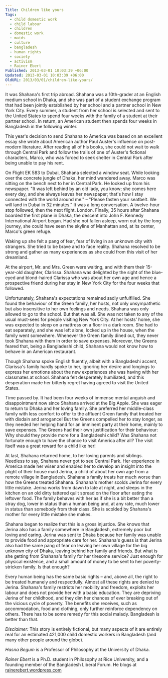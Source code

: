 ```yaml
---
Title: Children like yours
Tags:
  - child domestic work
  - child labour
  - children
  - domestic work
  - maids
  - culture
  - bangladesh
  - human rights
  - society
  - activism
  - Rainer Ebert
Published: 2013-03-01 10:03:39 +06:00
Updated: 2013-03-01 10:03:39 +06:00
OldURL: 2013/03/01/children-like-yours/
---
```


It was Shahana's first trip abroad. Shahana was a 10th-grader at an English medium school in Dhaka, and she was part of a student exchange program that had been jointly established by her school and a partner school in New York City. Every summer, a student from her school is selected and sent to the United States to spend four weeks with the family of a student at their partner school. In return, an American student then spends four weeks in Bangladesh in the following winter.

This year's decision to send Shahana to America was based on an excellent essay she wrote about American author Paul Auster's influence on post-modern literature. After reading all of his books, she could not wait to walk through Central Park and follow the trails of one of Auster's fictional characters, Marco, who was forced to seek shelter in Central Park after being unable to pay his rent.

On Flight EK 583 to Dubai, Shahana selected a window seat. While looking over the concrete jungle of Dhaka, her mind wandered away. Marco was sitting on the bench next to her in Central Park. He looked up from his newspaper. "It was left behind by an old lady, you know; she comes here every day, and she always leaves her newspaper; that's how I stay connected with the world around me." – "Please fasten your seatbelt. We will land in Dubai in 32 minutes." It was a long conversation. A twelve-hour stop followed, then the next flight. London. Finally, 35 hours after Shahana boarded the first plane in Dhaka, the descent into John F. Kennedy International Airport began. Had she not fallen asleep, worn out by the long journey, she could have seen the skyline of Manhattan and, at its center, Marco's green refuge.

Waking up she felt a pang of fear, fear of living in an unknown city with strangers. She tried to be brave and to face reality. Shahana resolved to be strong and gather as many experiences as she could from this visit of her dreamland.

At the airport, Mr. and Mrs. Green were waiting, and with them their 15-year-old daughter, Clarissa. Shahana was delighted by the sight of the blue-eyed and blond-haired Clarissa who was about her own age and hence a prospective friend during her stay in New York City for the four weeks that followed.

Unfortunately, Shahana's expectations remained sadly unfulfilled. She found the behaviour of the Green family, her hosts, not only unsympathetic but also insensitive to her own feelings and needs. Shahana was only allowed to go to the school. But that was all. She was not taken to any of the usual must-sees for people visiting New York City. At her hosts' home, she was expected to sleep on a mattress on a floor in a dark room. She had to eat separately, and she was left alone, locked up in the house, when the family went somewhere. Whenever the Green family dined out, they never took Shahana with them in order to save expenses. Moreover, the Greens feared that, being a Bangladeshi child, Shahana would not know how to behave in an American restaurant.

Though Shahana spoke English fluently, albeit with a Bangladeshi accent, Clarissa's family hardly spoke to her, ignoring her desire and longings to express her emotions about the new experiences she was having with her classmates at school. Shahana felt desperately humiliated, and this desperation made her bitterly regret having agreed to visit the United States.

Time passed by. It had been four weeks of immense mental anguish and disappointment now since Shahana arrived at the Big Apple. She was eager to return to Dhaka and her loving family. She preferred her middle-class family with less comfort to offer to the affluent Green family that treated her with disdain and arrogance! But the Greens compelled her to stay longer, as they needed her helping hand for an imminent party at their home, mainly to save expenses. The Greens had their own justification for their behaviour: Why should they provide more for a Bangladeshi child? Was Shahana not fortunate enough to have the chance to visit America after all? The visit itself was a great reward for a child like her!

At last, Shahana returned home, to her loving parents and siblings. Needless to say, Shahana never got to see Central Park. Her experience in America made her wiser and enabled her to develop an insight into the plight of their house maid Jerina, a child of about her own age from a remote village in Bangladesh. Shahana's family treats her much worse than how the Greens treated Shahana. Shahana's mother scolds Jerina for every little mistake. Jerina works from dawn to late at night, and sleeps in the kitchen on an old dirty tattered quilt spread on the floor after eating the leftover food. The family behaves with her as if she is a bit better than a stray dog, lower in status than a human being and, at any rate, much lower in status than somebody from their class. She is scolded by Shahana's mother for every little mistake she makes.

Shahana began to realize that this is a gross injustice. She knows that Jerina also has a family somewhere in Bangladesh, extremely poor but loving and caring. Jerina was sent to Dhaka because her family was unable to provide food and appropriate care for her. Shahana's guess is that Jerina also had the same pang of fear on leaving her own village for the big unknown city of Dhaka, leaving behind her family and friends. But what is she getting from Shahana's family for her tiresome service? Just enough for physical existence, and a small amount of money to be sent to her poverty-stricken family. Is that enough?

Every human being has the same basic rights – and, above all, the right to be treated humanely and respectfully. Almost all these rights are denied to Jerina. Shahana's family restricts her mobility and freedom, exploits her labour and does not provide her with a basic education. They are depriving Jerina of her childhood, and they dim her chances of ever breaking out of the vicious cycle of poverty. The benefits she receives, such as accommodation, food and clothing, only further reinforce dependency on others. There has to be some remedy for this social malady. Bangladesh is better than that.

<em>Disclaimer: </em>This story is entirely fictional, but many aspects of it are entirely real for an estimated 421,000 child domestic workers in Bangladesh (and many other people around the globe).


<em>Hasna Begum</em> is a Professor of Philosophy at the University of Dhaka.

<em>Rainer Ebert</em> is a Ph.D. student in Philosophy at Rice University, and a founding member of the Bangladesh Liberal Forum. He blogs at <a href="https://rainerebert.wordpress.com/" target="_blank">rainerebert.wordpress.com</a>
